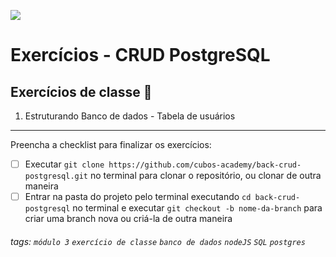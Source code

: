 ![](https://i.imgur.com/xG74tOh.png)

# Exercícios - CRUD PostgreSQL

## Exercícios de classe 🏫

1. Estruturando Banco de dados - Tabela de usuários

---

Preencha a checklist para finalizar os exercícios:

-   [ ] Executar `git clone https://github.com/cubos-academy/back-crud-postgresql.git` no terminal para clonar o repositório, ou clonar de outra maneira
-   [ ] Entrar na pasta do projeto pelo terminal executando `cd back-crud-postgresql` no terminal e executar `git checkout -b nome-da-branch` para criar uma branch nova ou criá-la de outra maneira

###### tags: `módulo 3` `exercício de classe` `banco de dados` `nodeJS` `SQL` `postgres`
